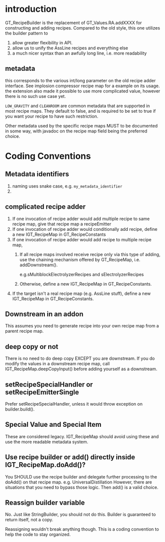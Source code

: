 # introduction

GT_RecipeBuilder is the replacement of GT_Values.RA.addXXXX for constructing and adding recipes.
Compared to the old style, this one utilizes the builder pattern to

1. allow greater flexibility in API.
2. allow us to unify the AssLine recipes and everything else
3. a much nicer syntax than an awfully long line, i.e. more readability

## metadata

this corresponds to the various int/long parameter on the old recipe adder interface.
See implosion compressor recipe map for a example on its usage.
the extension also made it possible to use more complicated value, however there is no such use case yet.

`LOW_GRAVITY` and `CLEANROOM` are common metadata that are supported in most recipe maps. They default to false, and is
required to be set to true if you want your recipe to have such restriction.

Other metadata used by the specific recipe maps MUST to be documented in some way, with javadoc on the recipe map field
being the preferred choice.

# Coding Conventions

## Metadata identifiers

1. naming uses snake case, e.g. `my_metadata_identifier`
2.

## complicated recipe adder

1. If one invocation of recipe adder would add multiple recipe to same recipe map, give that recipe map a recipeEmitter
2. If one invocation of recipe adder would conditionally add recipe, define a new IGT_RecipeMap in GT_RecipeConstants
3. If one invocation of recipe adder would add recipe to multiple recipe map,
   1. If all recipe maps involved receive recipe only via this type of adding, use the chaining mechanism offered by GT_RecipeMap, i.e. addDownstream().

      e.g.sMultiblockElectrolyzerRecipes and sElectrolyzerRecipes
   2. Otherwise, define a new IGT_RecipeMap in GT_RecipeConstants.
4. If the target isn't a real recipe map (e.g. AssLine stuff), define a new IGT_RecipeMap in GT_RecipeConstants.

## Downstream in an addon

This assumes you need to generate recipe into your own recipe map from a parent recipe map.

## deep copy or not

There is no need to do deep copy EXCEPT you are downstream.
If you do modify the values in a downstream recipe map, call IGT_RecipeMap.deepCopyInput() before adding yourself as a downstream.

## setRecipeSpecialHandler or setRecipeEmitterSingle

Prefer setRecipeSpecialHandler, unless it would throw exception on builder.build().

## Special Value and Special Item

These are considered legacy. IGT_RecipeMap should avoid using these and use the more readable metadata system.

## Use recipe builder or add() directly inside IGT_RecipeMap.doAdd()?

You SHOULD use the recipe builder and delegate further processing to the doAdd() on that recipe map. e.g. UniversalDistillation
However, there are situations that you need to bypass those logic. Then add() is a valid choice.

## Reassign builder variable

No. Just like StringBuilder, you should not do this. Builder is guaranteed to return itself, not a copy.

Reassigning wouldn't break anything though. This is a coding convention to help the code to stay organized.
